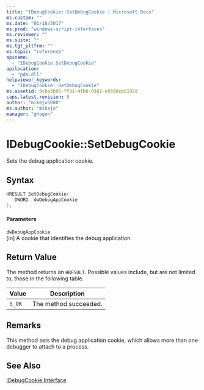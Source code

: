 ```yaml
---
title: "IDebugCookie::SetDebugCookie | Microsoft Docs"
ms.custom: ""
ms.date: "01/18/2017"
ms.prod: "windows-script-interfaces"
ms.reviewer: ""
ms.suite: ""
ms.tgt_pltfrm: ""
ms.topic: "reference"
apiname: 
  - "IDebugCookie.SetDebugCookie"
apilocation: 
  - "pdm.dll"
helpviewer_keywords: 
  - "IDebugCookie::SetDebugCookie"
ms.assetid: 9cba3b05-ff81-4fb0-9382-e9338cb9192d
caps.latest.revision: 8
author: "mikejo5000"
ms.author: "mikejo"
manager: "ghogen"
---
```

# IDebugCookie::SetDebugCookie
Sets the debug application cookie.  
  
## Syntax  
  
```cpp
HRESULT SetDebugCookie(  
   DWORD  dwDebugAppCookie  
);  
```  
  
#### Parameters  
 `dwDebugAppCookie`  
 [in] A cookie that identifies the debug application.  
  
## Return Value  
 The method returns an `HRESULT`. Possible values include, but are not limited to, those in the following table.  
  
|Value|Description|  
|-----------|-----------------|  
|`S_OK`|The method succeeded.|  
  
## Remarks  
 This method sets the debug application cookie, which allows more than one debugger to attach to a process.  
  
## See Also  
 [IDebugCookie Interface](../../winscript/reference/idebugcookie-interface.md)
